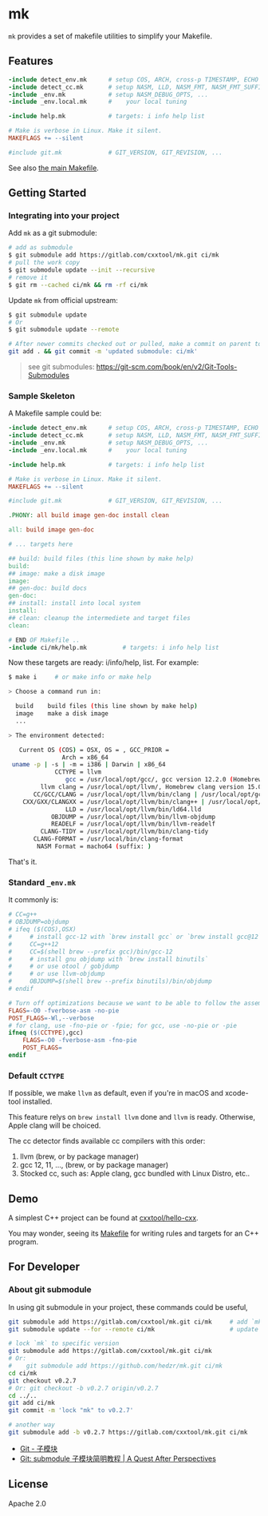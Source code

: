 # mk

`mk` provides a set of makefile utilities to simplify your Makefile.

## Features

```makefile
-include detect_env.mk		# setup COS, ARCH, cross-p TIMESTAMP, ECHO
-include detect_cc.mk		# setup NASM, LLD, NASM_FMT, NASM_FMT_SUFFIX, CC, CXX, ....
-include _env.mk			# setup NASM_DEBUG_OPTS, ...
-include _env.local.mk		#    your local tuning

-include help.mk			# targets: i info help list

# Make is verbose in Linux. Make it silent.
MAKEFLAGS += --silent

#include git.mk				# GIT_VERSION, GIT_REVISION, ...
```

See also [the main Makefile](https://gitlab.com/cxxtool/mk/-/blob/master/Makefile).

## Getting Started

### Integrating into your project

Add `mk` as a git submodule:

```bash
# add as submodule
$ git submodule add https://gitlab.com/cxxtool/mk.git ci/mk
# pull the work copy
$ git submodule update --init --recursive
# remove it
$ git rm --cached ci/mk && rm -rf ci/mk
```

Update `mk` from official upstream:

```bash
$ git submodule update
# Or
$ git submodule update --remote

# After newer commits checked out or pulled, make a commit on parent to confirm the new pointer of it:
git add . && git commit -m 'updated submodule: ci/mk'
```

> see git submodules: <https://git-scm.com/book/en/v2/Git-Tools-Submodules>

### Sample Skeleton

A Makefile sample could be:

```makefile
-include detect_env.mk		# setup COS, ARCH, cross-p TIMESTAMP, ECHO
-include detect_cc.mk		# setup NASM, LLD, NASM_FMT, NASM_FMT_SUFFIX, CC, CXX, ....
-include _env.mk			# setup NASM_DEBUG_OPTS, ...
-include _env.local.mk		#    your local tuning

-include help.mk			# targets: i info help list

# Make is verbose in Linux. Make it silent.
MAKEFLAGS += --silent

#include git.mk				# GIT_VERSION, GIT_REVISION, ...

.PHONY: all build image gen-doc install clean

all: build image gen-doc

# ... targets here

## build: build files (this line shown by make help)
build:
## image: make a disk image
image:
## gen-doc: build docs
gen-doc:
## install: install into local system
install:
## clean: cleanup the intermediete and target files
clean:

# END OF Makefile ..
-include ci/mk/help.mk          # targets: i info help list
```

Now these targets are ready: i/info/help, list. For example:

```bash
$ make i     # or make info or make help

> Choose a command run in:

  build    build files (this line shown by make help)
  image    make a disk image
  ...

> The environment detected:

   Current OS (COS) = OSX, OS = , GCC_PRIOR = 
               Arch = x86_64
 uname -p | -s | -m = i386 | Darwin | x86_64
             CCTYPE = llvm
                gcc = /usr/local/opt/gcc/, gcc version 12.2.0 (Homebrew GCC 12.2.0) 
         llvm clang = /usr/local/opt/llvm/, Homebrew clang version 15.0.3
       CC/GCC/CLANG = /usr/local/opt/llvm/bin/clang | /usr/local/opt/gcc/bin/gcc-12 | /usr/local/opt/llvm/bin/clang
    CXX/GXX/CLANGXX = /usr/local/opt/llvm/bin/clang++ | /usr/local/opt/gcc/bin/g++-12 | /usr/local/opt/llvm/bin/clang++
                LLD = /usr/local/opt/llvm/bin/ld64.lld
            OBJDUMP = /usr/local/opt/llvm/bin/llvm-objdump
            READELF = /usr/local/opt/llvm/bin/llvm-readelf
         CLANG-TIDY = /usr/local/opt/llvm/bin/clang-tidy
       CLANG-FORMAT = /usr/local/bin/clang-format
        NASM Format = macho64 (suffix: )
```

That's it.

### Standard `_env.mk`

It commonly is:

```Makefile
# CC=g++
# OBJDUMP=objdump
# ifeq ($(COS),OSX)
#     # install gcc-12 with `brew install gcc` or `brew install gcc@12` on your macOS
#     CC=g++12
#     CC=$(shell brew --prefix gcc)/bin/gcc-12
#     # install gnu objdump with `brew install binutils`
#     # or use otool / gobjdump
#     # or use llvm-objdump
#     OBJDUMP=$(shell brew --prefix binutils)/bin/objdump
# endif

# Turn off optimizations because we want to be able to follow the assembly.
FLAGS=-O0 -fverbose-asm -no-pie
POST_FLAGS=-Wl,--verbose
# for clang, use -fno-pie or -fpie; for gcc, use -no-pie or -pie
ifneq ($(CCTYPE),gcc)
    FLAGS=-O0 -fverbose-asm -fno-pie
    POST_FLAGS=
endif
```

### Default `CCTYPE`

If possible, we make `llvm` as default, even if you're in macOS and xcode-tool installed.

This feature relys on `brew install llvm` done and `llvm` is ready. Otherwise, Apple clang will be choiced.

The cc detector finds available cc compilers with this order:

1. llvm (brew, or by package manager)
2. gcc 12, 11, ..., (brew, or by package manager)
3. Stocked cc, such as: Apple clang, gcc bundled with Linux Distro, etc..

## Demo

A simplest C++ project can be found at [cxxtool/hello-cxx](https://gitlab.com/cxxtool/hello-cxx/).

You may wonder, seeing its [Makefile](https://gitlab.com/cxxtool/hello-cxx/-/blob/master/Makefile) for writing rules and targets for an C++ program.

## For Developer

### About git submodule

In using git submodule in your project, these commands could be useful,

```bash
git submodule add https://gitlab.com/cxxtool/mk.git ci/mk     # add `mk` into your project as a submodule
git submodule update --for --remote ci/mk                     # update `mk` from orginal source while we update it

# lock `mk` to specific version
git submodule add https://gitlab.com/cxxtool/mk.git ci/mk
# Or:
#    git submodule add https://github.com/hedzr/mk.git ci/mk
cd ci/mk
git checkout v0.2.7
# Or: git checkout -b v0.2.7 origin/v0.2.7
cd ../..
git add ci/mk
git commit -m 'lock "mk" to v0.2.7'

# another way
git submodule add -b v0.2.7 https://gitlab.com/cxxtool/mk.git ci/mk
```

- [Git - 子模块](https://git-scm.com/book/zh/v2/Git-%E5%B7%A5%E5%85%B7-%E5%AD%90%E6%A8%A1%E5%9D%97)
- [Git: submodule 子模块简明教程 | A Quest After Perspectives](https://iphysresearch.github.io/blog/post/programing/git/git_submodule/)

## License

Apache 2.0
